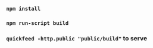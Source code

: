 
### `npm install`

### `npm run-script build`

### `quickfeed -http.public "public/build"` to serve 



